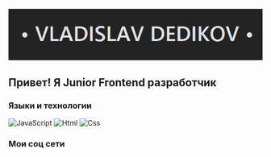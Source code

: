 ![Header](https://github.com/crew-dev/crew-dev/blob/main/assets/line.png)

## Привет! Я Junior Frontend разработчик

### Языки и технологии
![JavaScript](https://img.shields.io/badge/-JavaScript-232323?style=for-the-badge&logo=JavaScript)
![Html](https://img.shields.io/badge/-Css-E44D26?style=for-the-badge&logo=Css)
![Css](https://img.shields.io/badge/-Css-0378BD?style=for-the-badge&logo=Css)

### Мои соц сети